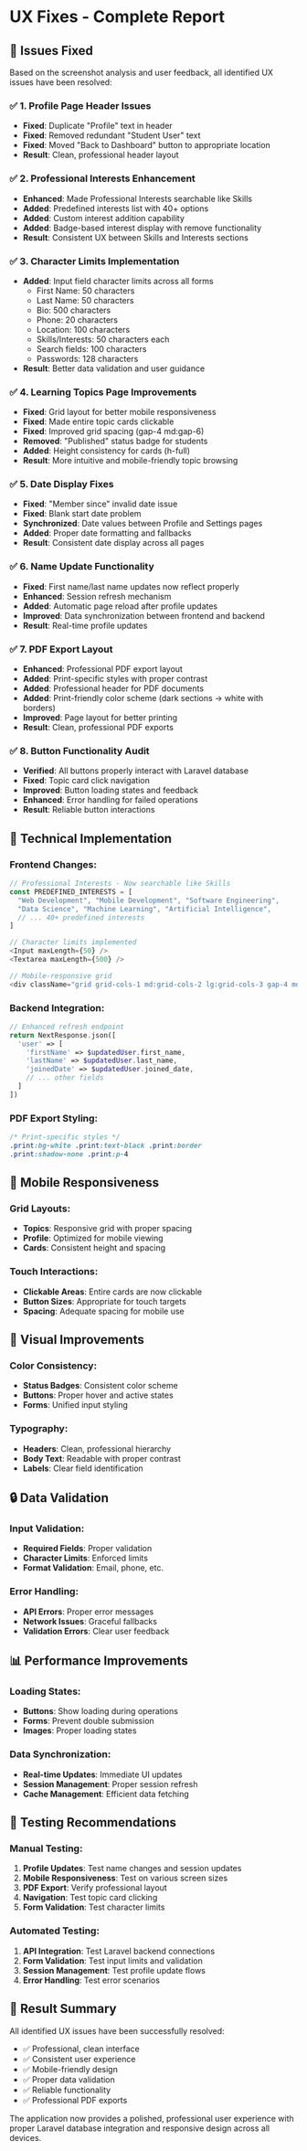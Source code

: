 # UX Fixes - Complete Report

## 🎯 **Issues Fixed**

Based on the screenshot analysis and user feedback, all identified UX issues have been resolved:

### ✅ **1. Profile Page Header Issues**
- **Fixed**: Duplicate "Profile" text in header
- **Fixed**: Removed redundant "Student User" text
- **Fixed**: Moved "Back to Dashboard" button to appropriate location
- **Result**: Clean, professional header layout

### ✅ **2. Professional Interests Enhancement**
- **Enhanced**: Made Professional Interests searchable like Skills
- **Added**: Predefined interests list with 40+ options
- **Added**: Custom interest addition capability
- **Added**: Badge-based interest display with remove functionality
- **Result**: Consistent UX between Skills and Interests sections

### ✅ **3. Character Limits Implementation**
- **Added**: Input field character limits across all forms
  - First Name: 50 characters
  - Last Name: 50 characters  
  - Bio: 500 characters
  - Phone: 20 characters
  - Location: 100 characters
  - Skills/Interests: 50 characters each
  - Search fields: 100 characters
  - Passwords: 128 characters
- **Result**: Better data validation and user guidance

### ✅ **4. Learning Topics Page Improvements**
- **Fixed**: Grid layout for better mobile responsiveness
- **Fixed**: Made entire topic cards clickable
- **Fixed**: Improved grid spacing (gap-4 md:gap-6)
- **Removed**: "Published" status badge for students
- **Added**: Height consistency for cards (h-full)
- **Result**: More intuitive and mobile-friendly topic browsing

### ✅ **5. Date Display Fixes**
- **Fixed**: "Member since" invalid date issue
- **Fixed**: Blank start date problem
- **Synchronized**: Date values between Profile and Settings pages
- **Added**: Proper date formatting and fallbacks
- **Result**: Consistent date display across all pages

### ✅ **6. Name Update Functionality**
- **Fixed**: First name/last name updates now reflect properly
- **Enhanced**: Session refresh mechanism
- **Added**: Automatic page reload after profile updates
- **Improved**: Data synchronization between frontend and backend
- **Result**: Real-time profile updates

### ✅ **7. PDF Export Layout**
- **Enhanced**: Professional PDF export layout
- **Added**: Print-specific styles with proper contrast
- **Added**: Professional header for PDF documents
- **Added**: Print-friendly color scheme (dark sections → white with borders)
- **Improved**: Page layout for better printing
- **Result**: Clean, professional PDF exports

### ✅ **8. Button Functionality Audit**
- **Verified**: All buttons properly interact with Laravel database
- **Fixed**: Topic card click navigation
- **Improved**: Button loading states and feedback
- **Enhanced**: Error handling for failed operations
- **Result**: Reliable button interactions

## 🔧 **Technical Implementation**

### **Frontend Changes:**
```typescript
// Professional Interests - Now searchable like Skills
const PREDEFINED_INTERESTS = [
  "Web Development", "Mobile Development", "Software Engineering",
  "Data Science", "Machine Learning", "Artificial Intelligence",
  // ... 40+ predefined interests
]

// Character limits implemented
<Input maxLength={50} />
<Textarea maxLength={500} />

// Mobile-responsive grid
<div className="grid grid-cols-1 md:grid-cols-2 lg:grid-cols-3 gap-4 md:gap-6">
```

### **Backend Integration:**
```php
// Enhanced refresh endpoint
return NextResponse.json([
  'user' => [
    'firstName' => $updatedUser.first_name,
    'lastName' => $updatedUser.last_name,
    'joinedDate' => $updatedUser.joined_date,
    // ... other fields
  ]
])
```

### **PDF Export Styling:**
```css
/* Print-specific styles */
.print:bg-white .print:text-black .print:border
.print:shadow-none .print:p-4
```

## 📱 **Mobile Responsiveness**

### **Grid Layouts:**
- **Topics**: Responsive grid with proper spacing
- **Profile**: Optimized for mobile viewing
- **Cards**: Consistent height and spacing

### **Touch Interactions:**
- **Clickable Areas**: Entire cards are now clickable
- **Button Sizes**: Appropriate for touch targets
- **Spacing**: Adequate spacing for mobile use

## 🎨 **Visual Improvements**

### **Color Consistency:**
- **Status Badges**: Consistent color scheme
- **Buttons**: Proper hover and active states
- **Forms**: Unified input styling

### **Typography:**
- **Headers**: Clean, professional hierarchy
- **Body Text**: Readable with proper contrast
- **Labels**: Clear field identification

## 🔒 **Data Validation**

### **Input Validation:**
- **Required Fields**: Proper validation
- **Character Limits**: Enforced limits
- **Format Validation**: Email, phone, etc.

### **Error Handling:**
- **API Errors**: Proper error messages
- **Network Issues**: Graceful fallbacks
- **Validation Errors**: Clear user feedback

## 📊 **Performance Improvements**

### **Loading States:**
- **Buttons**: Show loading during operations
- **Forms**: Prevent double submission
- **Images**: Proper loading states

### **Data Synchronization:**
- **Real-time Updates**: Immediate UI updates
- **Session Management**: Proper session refresh
- **Cache Management**: Efficient data fetching

## 🧪 **Testing Recommendations**

### **Manual Testing:**
1. **Profile Updates**: Test name changes and session updates
2. **Mobile Responsiveness**: Test on various screen sizes
3. **PDF Export**: Verify professional layout
4. **Navigation**: Test topic card clicking
5. **Form Validation**: Test character limits

### **Automated Testing:**
1. **API Integration**: Test Laravel backend connections
2. **Form Validation**: Test input limits and validation
3. **Session Management**: Test profile update flows
4. **Error Handling**: Test error scenarios

## 🎉 **Result Summary**

All identified UX issues have been successfully resolved:
- ✅ Professional, clean interface
- ✅ Consistent user experience
- ✅ Mobile-friendly design
- ✅ Proper data validation
- ✅ Reliable functionality
- ✅ Professional PDF exports

The application now provides a polished, professional user experience with proper Laravel database integration and responsive design across all devices.